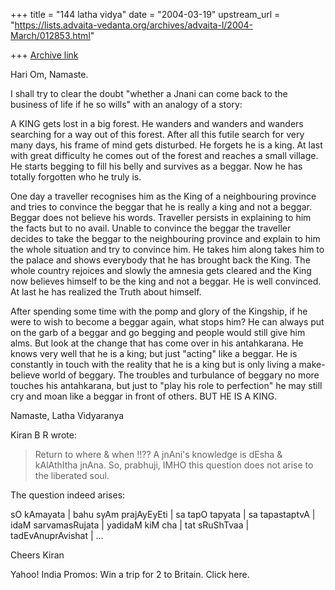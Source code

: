 +++
title = "144 latha vidya"
date = "2004-03-19"
upstream_url = "https://lists.advaita-vedanta.org/archives/advaita-l/2004-March/012853.html"

+++
[Archive link](https://lists.advaita-vedanta.org/archives/advaita-l/2004-March/012853.html)

Hari Om,
Namaste.

I shall try to clear the doubt "whether a Jnani can come back to the business of life if he so wills" with an analogy of a story:

A KING gets lost in a big forest. He wanders and wanders and wanders searching for a way out of this forest. After all this futile search for very many days, his frame of mind gets disturbed. He forgets he is a king. At last with great difficulty he comes out of the forest and reaches a small village. He starts begging to fill his belly and survives as a beggar. Now he has totally forgotten who he truly is. 

One day a traveller recognises him as the King of a neighbouring province and tries to convince the beggar that he is really a king and not a beggar. Beggar does not believe his words. Traveller persists in explaining to him the facts but to no avail. Unable to convince the beggar the traveller decides to take the beggar to the neighbouring province and explain to him the whole situation and try to convince him. He takes him along takes him to the palace and shows everybody that he has brought back the King. The whole country rejoices and slowly the amnesia gets cleared and the King now believes himself to be the king and not a beggar. He is well convinced. At last he has realized the Truth about himself.

After spending some time with the pomp and glory of the Kingship, if he were to wish to become a beggar again, what stops him? He can always put on the garb of a beggar and go begging and people would still give him alms. But look at the change that has come over in his antahkarana. He knows very well that he is a king; but just "acting" like a beggar. He is constantly in touch with the reality that he is a king but is only living a make-believe world of beggary. The troubles and turbulance of beggary no more touches his antahkarana, but just to "play his role to perfection" he may still cry and moan like a beggar in front of others. BUT HE IS A KING.

Namaste,
Latha Vidyaranya


Kiran B R <kiranbr at rocketmail.com> wrote:
> Return to where & when !!?? A jnAni's knowledge is 
> dEsha & kAlAthItha
> jnAna. So, prabhuji, IMHO this question does not 
> arise to the liberated
> soul.

The question indeed arises:

sO kAmayata | bahu syAm prajAyEyEti | sa tapO tapyata
| sa tapastaptvA | idaM sarvamasRujata | yadidaM kiM
cha | tat sRuShTvaa | tadEvAnuprAvishat | ...

Cheers
Kiran


Yahoo! India Promos:  Win a trip for 2 to Britain. Click here.

